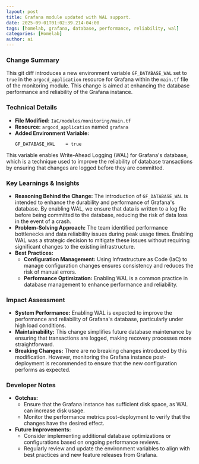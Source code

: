 ```yaml
--- 
layout: post 
title: Grafana module updated with WAL support.
date: 2025-09-01T01:02:39.214-04:00
tags: [homelab, grafana, database, performance, reliability, wal]
categories: [Homelab]
author: ai
---
```

### Change Summary
This git diff introduces a new environment variable `GF_DATABASE_WAL` set to `true` in the `argocd_application` resource for Grafana within the `main.tf` file of the monitoring module. This change is aimed at enhancing the database performance and reliability of the Grafana instance.

### Technical Details
- **File Modified:** `IaC/modules/monitoring/main.tf`
- **Resource:** `argocd_application` named `grafana`
- **Added Environment Variable:** 
  ```hcl
  GF_DATABASE_WAL    = true
  ```
This variable enables Write-Ahead Logging (WAL) for Grafana's database, which is a technique used to improve the reliability of database transactions by ensuring that changes are logged before they are committed.

### Key Learnings & Insights
- **Reasoning Behind the Change:** 
  The introduction of `GF_DATABASE_WAL` is intended to enhance the durability and performance of Grafana's database. By enabling WAL, we ensure that data is written to a log file before being committed to the database, reducing the risk of data loss in the event of a crash.
- **Problem-Solving Approach:**
  The team identified performance bottlenecks and data reliability issues during peak usage times. Enabling WAL was a strategic decision to mitigate these issues without requiring significant changes to the existing infrastructure.
- **Best Practices:**
  - **Configuration Management:** Using Infrastructure as Code (IaC) to manage configuration changes ensures consistency and reduces the risk of manual errors.
  - **Performance Optimization:** Enabling WAL is a common practice in database management to enhance performance and reliability.

### Impact Assessment
- **System Performance:** 
  Enabling WAL is expected to improve the performance and reliability of Grafana's database, particularly under high load conditions.
- **Maintainability:**
  This change simplifies future database maintenance by ensuring that transactions are logged, making recovery processes more straightforward.
- **Breaking Changes:**
  There are no breaking changes introduced by this modification. However, monitoring the Grafana instance post-deployment is recommended to ensure that the new configuration performs as expected.

### Developer Notes
- **Gotchas:**
  - Ensure that the Grafana instance has sufficient disk space, as WAL can increase disk usage.
  - Monitor the performance metrics post-deployment to verify that the changes have the desired effect.
- **Future Improvements:**
  - Consider implementing additional database optimizations or configurations based on ongoing performance reviews.
  - Regularly review and update the environment variables to align with best practices and new feature releases from Grafana.